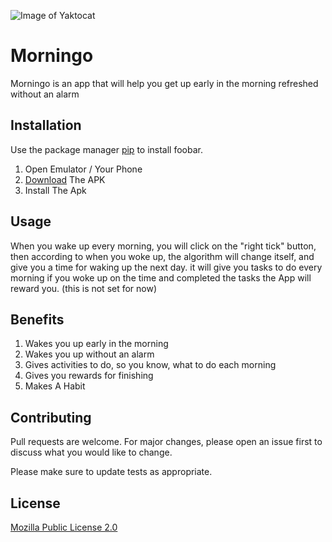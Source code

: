 
![Image of Yaktocat](https://octodex.github.com/images/yaktocat.png)

# Morningo

Morningo is an app that will help you get up early in the morning refreshed without an alarm

## Installation

Use the package manager [pip](https://pip.pypa.io/en/stable/) to install foobar.


1) Open Emulator / Your Phone
2) [Download](https://drive.google.com/file/d/1KWG8TpMNOxiiZZWxbiWCqscgg40P5nFe/view?usp=sharing) The APK
3) Install The Apk


## Usage
When you wake up every morning, you will click on the "right tick" button, then according to when you woke up, the algorithm will change itself, and give you a time for waking up the next day. it will give you tasks to do every morning if you woke up on the time and completed the tasks the App will reward you. (this is not set for now)


## Benefits
1) Wakes you up early in the morning
2) Wakes you up without an alarm
3) Gives activities to do, so you know, what to do each morning
4) Gives you rewards for finishing
5) Makes A Habit

## Contributing
Pull requests are welcome. For major changes, please open an issue first to discuss what you would like to change.

Please make sure to update tests as appropriate.

## License
[Mozilla Public License 2.0](https://choosealicense.com/licenses/mpl-2.0/)
